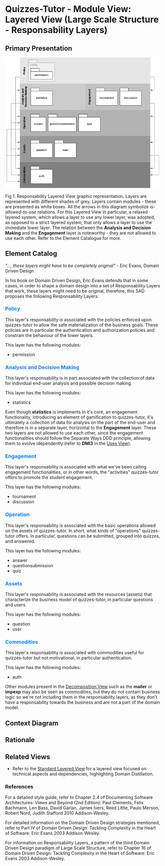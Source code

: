# Quizzes-Tutor - Module View: Layered View (Large Scale Structure - Responsability Layers)

## Primary Presentation

<img src="pictures/Responsability Layered View.png" width="900" >

Fig 1. Responsability Layered View graphic representation. Layers are represented with different shades of grey. Layers contain modules - these are presented as white boxes. All the arrows in this diagram symbolize *is-allowed-to-use* relations. For this Layered View in particular, a relaxed layered system, which allows a layer to use any lower layer, was adopted, as opposed to a strict layered system, that only allows a layer to use the immediate lower layer. The relation between the **Analysis and Decision Making** and the **Engagement** layer is noteworthy - they are not allowed to use each other. Refer to the Element Catalogue for more.


## Element Catalog

*"..., these layers might have to be completely original"* - Eric Evans, Domain Driven Design

In his book on Domain Driven Design, Eric Evans defends that in some cases, in order to shape a domain design into a set of Responsability Layers that work, these layers might need to be original, therefore, this SAD proposes the following Responsability Layers:

### <span style="color:#0080ff">Policy</span>
This layer's responsability is associated with the policies enforced upon quizzes-tutor to allow the safe materialization of the business goals. These policies are in particular the authentication and authorization policies and constrain the behaviour of the lower layers.

This layer has the following modules:
- permission

### <span style="color:#0080ff">Analysis and Decision Making</span>
This layer's responsability is in part associated with the collection of data for individual end-user analysis and possible decision making. 

This layer has the following modules:
- statistics

Even though **statistics** is implements in it's core, an engagement functionality, introducing an element of gamification to quizzes-tutor, it's ultimately a collection of data for analysis on the part of the end-user and therefore is in a separate layer, horizontal to the **Engagement** layer. These two layers are not allowed to use each other, since the engagement functionalities should follow the Separate Ways DDD principle, allowing them to evolve idependently (refer to **DMI3** in the [Uses View](module_view_uses.md)).

### <span style="color:#0080ff">Engagement</span>
This layer's responsability is associated with what we've been calling engagement functionalities, or in other words, the "activities" quizzes-tutor offers to promote the student engagement.

This layer has the following modules:
- tournament
- discussion

### <span style="color:#0080ff">Operation</span>
This layer's responsability is associated with the basic operations allowed on the assets of quizzes-tutor. In short, what kinds of "operations" quizzes-tutor offers. In particular, questions can be submitted, grouped into quizzes, and answered. 

This layer has the following modules:
- answer
- questionsubmission
- quiz

### <span style="color:#0080ff">Assets</span>
This layer's responsability is associated with the resources (assets) that characterize the business model of quizzes-tutor, in particular questions and users.

This layer has the following modules:
- question
- user

### <span style="color:#0080ff">Commodities</span>
This layer's responsability is associated with commodities useful for quizzes-tutor but not motivational, in particular authentication. 

This layer has the following modules:
- auth

Other modules present in the [Decomposition View](module_view_decomposition.md) such as the **mailer** or **impexp** may also be seen as commodities, but they do not contain business logic so we're not including them in the responsability layers, as they don't have a responsability towards the business and are not a part of the domain model.

## Context Diagram

## Rationale

## Related Views

- Refer to the [Standard Layered View](module_view_layered.md) for a layered view focused on technical aspects and dependencies, highlighting Domain Distillation.

### References

For a detailed style guide, refer to Chapter 2.4 of Documenting Software Architectures: Views and Beyond (2nd Edition): Paul Clements, Felix Bachmann, Len Bass, David Garlan, James Ivers, Reed Little, Paulo Merson, Robert Nord, Judith Stafford 2010 Addison-Wesley.

For detailed information on the Domain Driven Design strategies mentioned, refer to Part IV of Domain Driven Design: Tackling Complexity in the Heart of Software: Eric Evans 2003 Addison-Wesley.

For information on Responsability Layers, a pattern of the third Domain Driven Design paradigm of Large Scale Structure, refer to Chapter 16 of Domain Driven Design: Tackling Complexity in the Heart of Software: Eric Evans 2003 Addison-Wesley. 
